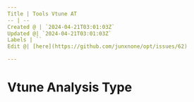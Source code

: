 ```yaml
---
Title | Tools Vtune AT
-- | --
Created @ | `2024-04-21T03:01:03Z`
Updated @| `2024-04-21T03:01:03Z`
Labels | ``
Edit @| [here](https://github.com/junxnone/opt/issues/62)

---
```

# Vtune Analysis Type
